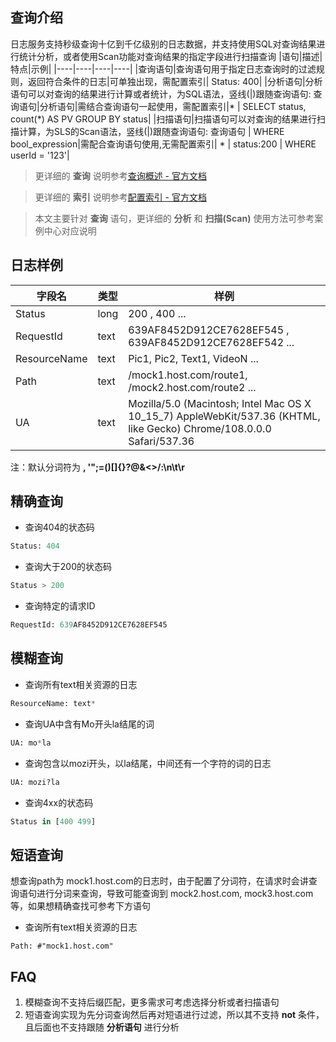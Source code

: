 ## 查询介绍
日志服务支持秒级查询十亿到千亿级别的日志数据，并支持使用SQL对查询结果进行统计分析，或者使用Scan功能对查询结果的指定字段进行扫描查询
|语句|描述|特点|示例|
|----|----|----|----|
|查询语句|查询语句用于指定日志查询时的过滤规则，返回符合条件的日志|可单独出现，需配置索引| Status: 400|
|分析语句|分析语句可以对查询的结果进行计算或者统计，为SQL语法，竖线(\|)跟随查询语句: 查询语句\|分析语句|需结合查询语句一起使用，需配置索引|* \| SELECT status, count(*) AS PV GROUP BY status|
|扫描语句|扫描语句可以对查询的结果进行扫描计算，为SLS的Scan语法，竖线(\|)跟随查询语句: 查询语句 \| WHERE bool_expression|需配合查询语句使用,无需配置索引| * \| status:200 \| WHERE userId = '123'|
> 更详细的 __查询__ 说明参考[查询概述 - 官方文档](https://help.aliyun.com/document_detail/43772.html)

> 更详细的 __索引__ 说明参考[配置索引 - 官方文档](https://help.aliyun.com/document_detail/90732.html)

> 本文主要针对 __查询__ 语句，更详细的 __分析__ 和 __扫描(Scan)__ 使用方法可参考案例中心对应说明

## 日志样例
|字段名|类型|样例|
|--|--|--|
| Status | long|200 , 400 ...|
| RequestId|text|639AF8452D912CE7628EF545 , 639AF8452D912CE7628EF542 ...|
|ResourceName|text|Pic1, Pic2, Text1, VideoN ...|
|Path|text|/mock1.host.com/route1, /mock2.host.com/route2 ...|
|UA|text|Mozilla/5.0 (Macintosh; Intel Mac OS X 10_15_7) AppleWebKit/537.36 (KHTML, like Gecko) Chrome/108.0.0.0 Safari/537.36|

注：默认分词符为 __, '";=()[]{}?@&<>/:\n\t\r__

## 精确查询
* 查询404的状态码
```sql
Status: 404
```
* 查询大于200的状态码
```sql
Status > 200
```
* 查询特定的请求ID
```sql
RequestId: 639AF8452D912CE7628EF545
```

## 

## 模糊查询
* 查询所有text相关资源的日志
```sql
ResourceName: text*
```
* 查询UA中含有Mo开头la结尾的词
```sql
UA: mo*la
```
* 查询包含以mozi开头，以la结尾，中间还有一个字符的词的日志
```sql
UA: mozi?la
```

* 查询4xx的状态码
```sql
Status in [400 499]
```

## 短语查询
想查询path为 mock1.host.com的日志时，由于配置了分词符，在请求时会讲查询语句进行分词来查询，导致可能查询到 mock2.host.com, mock3.host.com等，如果想精确查找可参考下方语句
* 查询所有text相关资源的日志
```
Path: #"mock1.host.com"
```

## FAQ
1. 模糊查询不支持后缀匹配，更多需求可考虑选择分析或者扫描语句
2. 短语查询实现为先分词查询然后再对短语进行过滤，所以其不支持 __not__ 条件，且后面也不支持跟随 __分析语句__ 进行分析
